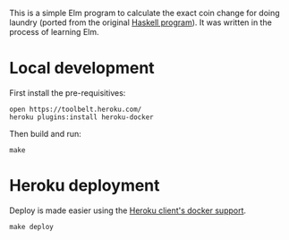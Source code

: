 This is a simple Elm program to calculate the exact coin change for doing laundry (ported from the original [Haskell program](https://gist.github.com/srid/dca5ee92bcab1d6cefae)). It was written in the process of learning Elm.

# Local development


First install the pre-requisitives:

```
open https://toolbelt.heroku.com/
heroku plugins:install heroku-docker
```

Then build and run:

```
make
```

# Heroku deployment

Deploy is made easier using the [Heroku client's docker support](https://blog.heroku.com/archives/2015/5/5/introducing_heroku_docker_release_build_deploy_heroku_apps_with_docker).
```
make deploy
```

